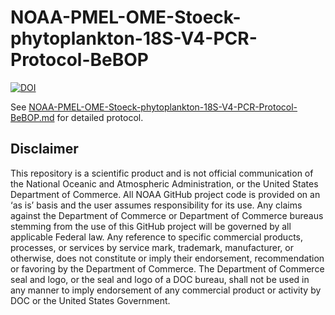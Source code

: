 # NOAA-PMEL-OME-Stoeck-phytoplankton-18S-V4-PCR-Protocol-BeBOP

[![DOI](https://zenodo.org/badge/DOI/10.5281/zenodo.11398120.svg)](https://doi.org/10.5281/zenodo.11398120)

See [NOAA-PMEL-OME-Stoeck-phytoplankton-18S-V4-PCR-Protocol-BeBOP.md](https://github.com/marinednadude/NOAA-PMEL-OME-Stoeck-phytoplankton-18S-V4-PCR-Protocol-BeBOP/blob/main/NOAA-PMEL-OME-Stoeck-phytoplankton-18S-V4-PCR-Protocol-BeBOP.md) for detailed protocol.  

## Disclaimer
This repository is a scientific product and is not official communication of the National Oceanic and Atmospheric Administration, or the United States Department of Commerce. All NOAA GitHub project code is provided on an ‘as is’ basis and the user assumes responsibility for its use. Any claims against the Department of Commerce or Department of Commerce bureaus stemming from the use of this GitHub project will be governed by all applicable Federal law. Any reference to specific commercial products, processes, or services by service mark, trademark, manufacturer, or otherwise, does not constitute or imply their endorsement, recommendation or favoring by the Department of Commerce. The Department of Commerce seal and logo, or the seal and logo of a DOC bureau, shall not be used in any manner to imply endorsement of any commercial product or activity by DOC or the United States Government.
